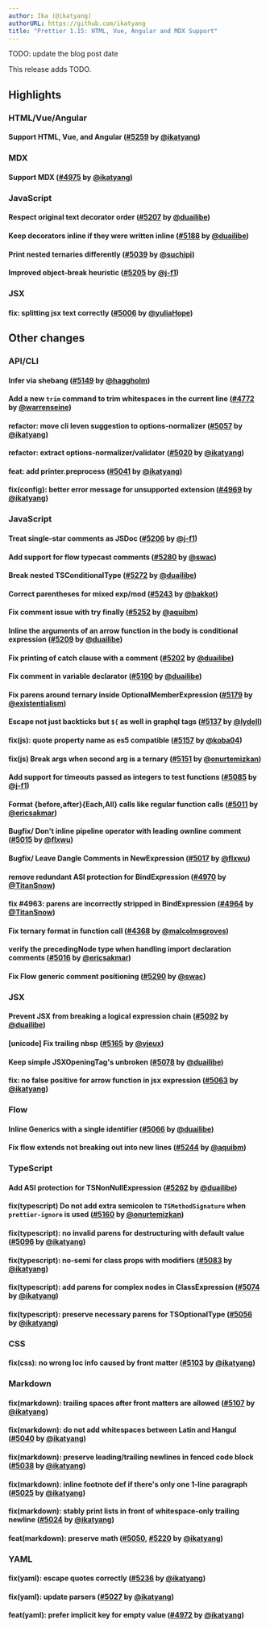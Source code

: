 ```yaml
---
author: Ika (@ikatyang)
authorURL: https://github.com/ikatyang
title: "Prettier 1.15: HTML, Vue, Angular and MDX Support"
---
```


TODO: update the blog post date

This release adds TODO.

<!--truncate-->

## Highlights
### HTML/Vue/Angular
#### Support HTML, Vue, and Angular ([#5259] by [@ikatyang])
<!--
- mention the previous hard working (@evilebottnawi and @azz)
- mention `--html-whitespace-sensitivity` (also link to options.md)
  - magic comments
- mention difference between html/vue/angular parser
  - custom elements can be self-closed in `vue` but not `html` and `angular`
  - automatic parser inference (`.component.html` for angular)
  - vue-specific syntax
  - angular-specific syntax
- mention html`input` and /* HTML */ `input`
- mention angular inline template
-->
### MDX
#### Support MDX ([#4975] by [@ikatyang])
### JavaScript
#### Respect original text decorator order ([#5207] by [@duailibe])
#### Keep decorators inline if they were written inline ([#5188] by [@duailibe])
#### Print nested ternaries differently ([#5039] by [@suchipi])
#### Improved object-break heuristic ([#5205] by [@j-f1])
### JSX
#### fix: splitting jsx text correctly ([#5006] by [@yuliaHope])

## Other changes
### API/CLI
#### Infer via shebang ([#5149] by [@haggholm])
#### Add a new `trim` command to trim whitespaces in the current line ([#4772] by [@warrenseine])
#### refactor: move cli leven suggestion to options-normalizer ([#5057] by [@ikatyang])
#### refactor: extract options-normalizer/validator ([#5020] by [@ikatyang])
#### feat: add printer.preprocess ([#5041] by [@ikatyang])
#### fix(config): better error message for unsupported extension ([#4969] by [@ikatyang])
### JavaScript
#### Treat single-star comments as JSDoc ([#5206] by [@j-f1])
#### Add support for flow typecast comments ([#5280] by [@swac])
#### Break nested TSConditionalType ([#5272] by [@duailibe])
#### Correct parentheses for mixed exp/mod ([#5243] by [@bakkot])
#### Fix comment issue with try finally ([#5252] by [@aquibm])
#### Inline the arguments of an arrow function in the body is conditional expression ([#5209] by [@duailibe])
#### Fix printing of catch clause with a comment ([#5202] by [@duailibe])
#### Fix comment in variable declarator ([#5190] by [@duailibe])
#### Fix parens around ternary inside OptionalMemberExpression ([#5179] by [@existentialism])
#### Escape not just backticks but `${` as well in graphql tags ([#5137] by [@lydell])
#### fix(js): quote property name as es5 compatible ([#5157] by [@koba04])
#### fix(js) Break args when second arg is a ternary ([#5151] by [@onurtemizkan])
#### Add support for timeouts passed as integers to test functions ([#5085] by [@j-f1])
#### Format {before,after}{Each,All} calls like regular function calls ([#5011] by [@ericsakmar])
#### Bugfix/ Don't inline pipeline operator with leading ownline comment ([#5015] by [@flxwu])
#### Bugfix/ Leave Dangle Comments in NewExpression ([#5017] by [@flxwu])
#### remove redundant ASI protection for BindExpression ([#4970] by [@TitanSnow])
#### fix #4963: parens are incorrectly stripped in BindExpression ([#4964] by [@TitanSnow])
#### Fix ternary format in function call ([#4368] by [@malcolmsgroves])
#### verify the precedingNode type when handling import declaration comments ([#5016] by [@ericsakmar])
#### Fix Flow generic comment positioning ([#5290] by [@swac])
### JSX
#### Prevent JSX from breaking a logical expression chain ([#5092] by [@duailibe])
#### [unicode] Fix trailing nbsp ([#5165] by [@vjeux])
#### Keep simple JSXOpeningTag's unbroken ([#5078] by [@duailibe])
#### fix: no false positive for arrow function in jsx expression ([#5063] by [@ikatyang])
### Flow
#### Inline Generics with a single identifier ([#5066] by [@duailibe])
#### Fix flow extends not breaking out into new lines ([#5244] by [@aquibm])
### TypeScript
#### Add ASI protection for TSNonNullExpression ([#5262] by [@duailibe])
#### fix(typescript) Do not add extra semicolon to `TSMethodSignature` when `prettier-ignore` is used ([#5160] by [@onurtemizkan])
#### fix(typescript): no invalid parens for destructuring with default value ([#5096] by [@ikatyang])
#### fix(typescript): no-semi for class props with modifiers ([#5083] by [@ikatyang])
#### fix(typescript): add parens for complex nodes in ClassExpression ([#5074] by [@ikatyang])
#### fix(typescript): preserve necessary parens for TSOptionalType ([#5056] by [@ikatyang])
### CSS
#### fix(css): no wrong loc info caused by front matter ([#5103] by [@ikatyang])
### Markdown
#### fix(markdown): trailing spaces after front matters are allowed ([#5107] by [@ikatyang])
#### fix(markdown): do not add whitespaces between Latin and Hangul ([#5040] by [@ikatyang])
#### fix(markdown): preserve leading/trailing newlines in fenced code block ([#5038] by [@ikatyang])
#### fix(markdown): inline footnote def if there's only one 1-line paragraph ([#5025] by [@ikatyang])
#### fix(markdown): stably print lists in front of whitespace-only trailing newline ([#5024] by [@ikatyang])
#### feat(markdown): preserve math ([#5050], [#5220] by [@ikatyang])
### YAML
#### fix(yaml): escape quotes correctly ([#5236] by [@ikatyang])
#### fix(yaml): update parsers ([#5027] by [@ikatyang])
#### feat(yaml): prefer implicit key for empty value ([#4972] by [@ikatyang])

[@aquibm]: https://github.com/aquibm
[@bakkot]: https://github.com/bakkot
[@duailibe]: https://github.com/duailibe
[@ericsakmar]: https://github.com/ericsakmar
[@existentialism]: https://github.com/existentialism
[@flxwu]: https://github.com/flxwu
[@haggholm]: https://github.com/haggholm
[@ikatyang]: https://github.com/ikatyang
[@j-f1]: https://github.com/j-f1
[@koba04]: https://github.com/koba04
[@lydell]: https://github.com/lydell
[@malcolmsgroves]: https://github.com/malcolmsgroves
[@onurtemizkan]: https://github.com/onurtemizkan
[@suchipi]: https://github.com/suchipi
[@swac]: https://github.com/swac
[@TitanSnow]: https://github.com/TitanSnow
[@vjeux]: https://github.com/vjeux
[@warrenseine]: https://github.com/warrenseine
[@yuliaHope]: https://github.com/yuliaHope
[#4368]: https://github.com/prettier/prettier/pull/4368
[#4772]: https://github.com/prettier/prettier/pull/4772
[#4964]: https://github.com/prettier/prettier/pull/4964
[#4969]: https://github.com/prettier/prettier/pull/4969
[#4970]: https://github.com/prettier/prettier/pull/4970
[#4972]: https://github.com/prettier/prettier/pull/4972
[#4975]: https://github.com/prettier/prettier/pull/4975
[#5006]: https://github.com/prettier/prettier/pull/5006
[#5011]: https://github.com/prettier/prettier/pull/5011
[#5015]: https://github.com/prettier/prettier/pull/5015
[#5016]: https://github.com/prettier/prettier/pull/5016
[#5017]: https://github.com/prettier/prettier/pull/5017
[#5020]: https://github.com/prettier/prettier/pull/5020
[#5024]: https://github.com/prettier/prettier/pull/5024
[#5025]: https://github.com/prettier/prettier/pull/5025
[#5027]: https://github.com/prettier/prettier/pull/5027
[#5038]: https://github.com/prettier/prettier/pull/5038
[#5039]: https://github.com/prettier/prettier/pull/5039
[#5040]: https://github.com/prettier/prettier/pull/5040
[#5041]: https://github.com/prettier/prettier/pull/5041
[#5050]: https://github.com/prettier/prettier/pull/5050
[#5056]: https://github.com/prettier/prettier/pull/5056
[#5057]: https://github.com/prettier/prettier/pull/5057
[#5063]: https://github.com/prettier/prettier/pull/5063
[#5066]: https://github.com/prettier/prettier/pull/5066
[#5074]: https://github.com/prettier/prettier/pull/5074
[#5078]: https://github.com/prettier/prettier/pull/5078
[#5083]: https://github.com/prettier/prettier/pull/5083
[#5085]: https://github.com/prettier/prettier/pull/5085
[#5092]: https://github.com/prettier/prettier/pull/5092
[#5096]: https://github.com/prettier/prettier/pull/5096
[#5103]: https://github.com/prettier/prettier/pull/5103
[#5107]: https://github.com/prettier/prettier/pull/5107
[#5137]: https://github.com/prettier/prettier/pull/5137
[#5149]: https://github.com/prettier/prettier/pull/5149
[#5151]: https://github.com/prettier/prettier/pull/5151
[#5157]: https://github.com/prettier/prettier/pull/5157
[#5160]: https://github.com/prettier/prettier/pull/5160
[#5165]: https://github.com/prettier/prettier/pull/5165
[#5179]: https://github.com/prettier/prettier/pull/5179
[#5188]: https://github.com/prettier/prettier/pull/5188
[#5190]: https://github.com/prettier/prettier/pull/5190
[#5202]: https://github.com/prettier/prettier/pull/5202
[#5205]: https://github.com/prettier/prettier/pull/5205
[#5206]: https://github.com/prettier/prettier/pull/5206
[#5207]: https://github.com/prettier/prettier/pull/5207
[#5209]: https://github.com/prettier/prettier/pull/5209
[#5220]: https://github.com/prettier/prettier/pull/5220
[#5236]: https://github.com/prettier/prettier/pull/5236
[#5243]: https://github.com/prettier/prettier/pull/5243
[#5244]: https://github.com/prettier/prettier/pull/5244
[#5252]: https://github.com/prettier/prettier/pull/5252
[#5259]: https://github.com/prettier/prettier/pull/5259
[#5262]: https://github.com/prettier/prettier/pull/5262
[#5272]: https://github.com/prettier/prettier/pull/5272
[#5280]: https://github.com/prettier/prettier/pull/5280
[#5290]: https://github.com/prettier/prettier/pull/5290
